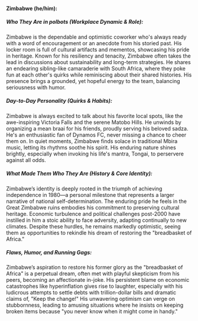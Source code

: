 #### Zimbabwe (he/him):

##### Who They Are in *polbots* (Workplace Dynamic & Role):  
Zimbabwe is the dependable and optimistic coworker who's always ready with a word of encouragement or an anecdote from his storied past. His locker room is full of cultural artifacts and mementos, showcasing his pride in heritage. Known for his resiliency and tenacity, Zimbabwe often takes the lead in discussions about sustainability and long-term strategies. He shares an endearing sibling-like camaraderie with South Africa, where they poke fun at each other's quirks while reminiscing about their shared histories. His presence brings a grounded, yet hopeful energy to the team, balancing seriousness with humor.

##### Day-to-Day Personality (Quirks & Habits):  
Zimbabwe is always excited to talk about his favorite local spots, like the awe-inspiring Victoria Falls and the serene Matobo Hills. He unwinds by organizing a mean braai for his friends, proudly serving his beloved sadza. He's an enthusiastic fan of Dynamos FC, never missing a chance to cheer them on. In quiet moments, Zimbabwe finds solace in traditional Mbira music, letting its rhythms soothe his spirit. His enduring nature shines brightly, especially when invoking his life's mantra, Tongai, to perservere against all odds.

##### What Made Them Who They Are (History & Core Identity):  
Zimbabwe’s identity is deeply rooted in the triumph of achieving independence in 1980—a personal milestone that represents a larger narrative of national self-determination. The enduring pride he feels in the Great Zimbabwe ruins embodies his commitment to preserving cultural heritage. Economic turbulence and political challenges post-2000 have instilled in him a stoic ability to face adversity, adapting continually to new climates. Despite these hurdles, he remains markedly optimistic, seeing them as opportunities to rekindle his dream of restoring the "breadbasket of Africa."

##### Flaws, Humor, and Running Gags:  
Zimbabwe’s aspiration to restore his former glory as the "breadbasket of Africa" is a perpetual dream, often met with playful skepticism from his peers, becoming an affectionate in-joke. His persistent blame on economic catastrophes like hyperinflation gives rise to laughter, especially with his ludicrous attempts to settle debts with trillion-dollar bills and dramatic claims of, "Keep the change!" His unwavering optimism can verge on stubbornness, leading to amusing situations where he insists on keeping broken items because "you never know when it might come in handy."